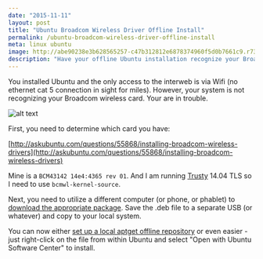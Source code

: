 ```yaml
---
date: "2015-11-11"
layout: post
title: "Ubuntu Broadcom Wireless Driver Offline Install"
permalink: /ubuntu-broadcom-wireless-driver-offline-install
meta: linux ubuntu
image: http://abe90238e3b628565257-c47b312812e6878374960f5d0b7661c9.r73.cf1.rackcdn.com/wireless-coffee.jpg
description: "Have your offline Ubuntu installation recognize your Broadcom wireless networking card."
---
```

You installed Ubuntu and the only access to the interweb is via Wifi (no ethernet cat 5 connection in sight for miles).  However, your system is not recognizing your Broadcom wireless card.  Your are in trouble.

![alt text](http://abe90238e3b628565257-c47b312812e6878374960f5d0b7661c9.r73.cf1.rackcdn.com/wireless-coffee.jpg "Wireless Coffee")

First, you need to determine which card you have:

[http://askubuntu.com/questions/55868/installing-broadcom-wireless-drivers](http://askubuntu.com/questions/55868/installing-broadcom-wireless-drivers)

Mine is a ```BCM43142 14e4:4365 rev 01```.  And I am running [Trusty](https://wiki.ubuntu.com/DevelopmentCodeNames) 14.04 TLS so I need to use ```bcmwl-kernel-source```. 

Next, you need to utilize a different computer (or phone, or phablet) to [download the appropriate package](https://launchpad.net/ubuntu/+source/bcmwl). Save the .deb file to a separate USB (or whatever) and copy to your local system.

You can now either [set up a local aptget offline repository](https://help.ubuntu.com/community/AptGet/Offline/Repository) or even easier - just right-click on the file from within Ubuntu and select "Open with Ubuntu Software Center" to install.

